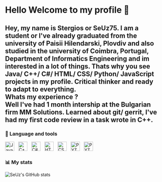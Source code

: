 # Hello Welcome to my profile 👋

Hey, my name is Stergios or SeUz75. I am a student or I've already graduated from the university of Paisii Hilendarski, Plovdiv and also studied in the university of Coimbra, Portugal, Department of Informatics Engineering and im interested in a lot of things. Thats why you see Java/ C++/ C#/ HTML/ CSS/ Python/ JavaScript projects in my profile. Critical thinker and ready to adapt to everything. <br>
Whats my experience ? <br>
Well I've had 1 month intership at the Bulgarian firm MM Solutions. Learned about git/ gerrit, I've had my first code review in a task wrote in C++.
---

### 💼 Language and tools
<img align="left" alt="Java" width="30px" style="padding-right:10px;" src="https://cdn.jsdelivr.net/gh/devicons/devicon@latest/icons/java/java-original.svg" />
<img align="left" alt="C++" width="30px" style="padding-right:10px;" src="https://cdn.jsdelivr.net/gh/devicons/devicon@latest/icons/cplusplus/cplusplus-original.svg" />
<img align="left" alt="C#" width="30px" style="padding-right:10px;" src="https://cdn.jsdelivr.net/gh/devicons/devicon@latest/icons/csharp/csharp-original.svg" />
<img align="left" alt="HTML" width="30px" style="padding-right:10px;" src="https://cdn.jsdelivr.net/gh/devicons/devicon@latest/icons/html5/html5-original.svg" />
<img align="left" alt="CSS" width="30px" style="padding-right:10px;" src="https://cdn.jsdelivr.net/gh/devicons/devicon@latest/icons/css3/css3-original.svg"  />
<img align="left" alt="PYTHON" width="30px" style="padding-right:10px;" src="https://cdn.jsdelivr.net/gh/devicons/devicon@latest/icons/python/python-original.svg"  />
<img align="left" alt="PYTHON" width="30px" style="padding-right:10px;"  src="https://cdn.jsdelivr.net/gh/devicons/devicon@latest/icons/javascript/javascript-original.svg" />
<br/>

#


### 📊 My stats

![SeUz's GitHub stats](https://github-readme-stats.vercel.app/api?username=SeUz75&show_icons=true&theme=gruvbox)

#
